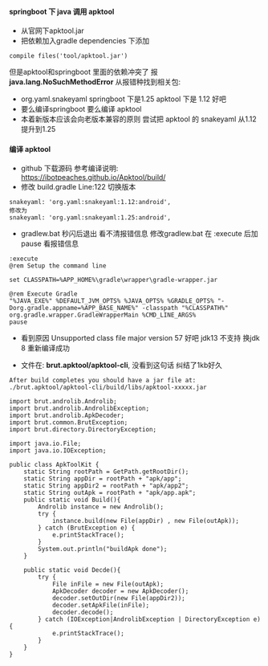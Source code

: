 #### springboot 下 java 调用 apktool
+ 从官网下apktool.jar
+ 把依赖加入gradle 
dependencies 下添加
```
compile files('tool/apktool.jar')
```
但是apktool和springboot 里面的依赖冲突了 报 **java.lang.NoSuchMethodError**
从报错种找到相关包:

+ org.yaml.snakeyaml
springboot 下是1.25
apktool 下是 1.12
好吧
+ 要么编译springboot 要么编译 apktool 
+ 本着新版本应该会向老版本兼容的原则 尝试把 apktool 的 snakeyaml 从1.12提升到1.25
#### 编译 apktool 
+ github 下载源码
参考编译说明:
https://ibotpeaches.github.io/Apktool/build/
+ 修改 build.gradle  Line:122 切换版本
```
snakeyaml: 'org.yaml:snakeyaml:1.12:android',
修改为
snakeyaml: 'org.yaml:snakeyaml:1.25:android',
```
+ gradlew.bat 秒闪后退出 看不清报错信息
修改gradlew.bat  在 :execute 后加 pause 看报错信息
```
:execute
@rem Setup the command line

set CLASSPATH=%APP_HOME%\gradle\wrapper\gradle-wrapper.jar

@rem Execute Gradle
"%JAVA_EXE%" %DEFAULT_JVM_OPTS% %JAVA_OPTS% %GRADLE_OPTS% "-Dorg.gradle.appname=%APP_BASE_NAME%" -classpath "%CLASSPATH%" org.gradle.wrapper.GradleWrapperMain %CMD_LINE_ARGS%
pause
```
+ 看到原因 Unsupported class file major version 57
  好吧 jdk13 不支持 换jdk 8 
  重新编译成功

+ 文件在: **brut.apktool/apktool-cli**, 没看到这句话 纠结了1kb好久
```
After build completes you should have a jar file at: ./brut.apktool/apktool-cli/build/libs/apktool-xxxxx.jar
```

```
import brut.androlib.Androlib;
import brut.androlib.AndrolibException;
import brut.androlib.ApkDecoder;
import brut.common.BrutException;
import brut.directory.DirectoryException;

import java.io.File;
import java.io.IOException;

public class ApkToolKit {
    static String rootPath = GetPath.getRootDir();
    static String appDir = rootPath + "apk/app";
    static String appDir2 = rootPath + "apk/app2";
    static String outApk = rootPath + "apk/app.apk";
    public static void Build(){
        Androlib instance = new Androlib();
        try {
            instance.build(new File(appDir) , new File(outApk));
        } catch (BrutException e) {
            e.printStackTrace();
        }
        System.out.println("buildApk done");
    }

    public static void Decde(){
        try {
            File inFile = new File(outApk);
            ApkDecoder decoder = new ApkDecoder();
            decoder.setOutDir(new File(appDir2));
            decoder.setApkFile(inFile);
            decoder.decode();
        } catch (IOException|AndrolibException | DirectoryException e) {
            e.printStackTrace();
        }
    }
}
```
